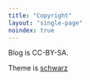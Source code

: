 ```yaml
---
title: "Copyright"
layout: "single-page"
noindex: true
---
```


Blog is CC-BY-SA.

Theme is [schwarz](https://github.com/thinegen/hugo-schwarz)
